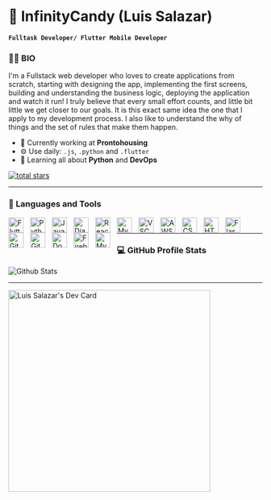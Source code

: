 # 🐼 InfinityCandy (Luis Salazar)

**`Fulltask Developer/ Flutter Mobile Developer`**

### 👨‍💻 BIO

I'm a Fullstack web developer who loves to create applications from scratch, starting with designing the app, implementing the first screens, building and understanding the business logic, deploying the application and watch it run! I truly believe that every small effort counts, and little bit little we get closer to our goals. It is this exact same idea the one that I apply to my development process. I also like to understand the why of things and the set of rules that make them happen.

- 🏢 Currently working at **Prontohousing**
- ⚙️ Use daily: `.js`, `.python` and `.flutter`
- 🌱 Learning all about **Python** and **DevOps**


<p align="left">
  <a href="https://github.com/InfinityCandy?tab=followers">
    <img alt="total stars" title="Total stars on GitHub" src="https://custom-icon-badges.demolab.com/github/followers/InfinityCandy?color=55960c&style=for-the-badge&labelColor=488207&logo=star"/></a>
</p>

 ***
 ### 🧰 Languages and Tools
<img align="left" alt="Flutter" width="30px" style="padding-right:10px;" src="https://cdn.jsdelivr.net/gh/devicons/devicon/icons/flutter/flutter-original.svg"/> 
<img align="left" alt="Python" width="30px" style="padding-right:10px;" src="https://cdn.jsdelivr.net/gh/devicons/devicon/icons/python/python-original.svg"/> 
<img align="left" alt="JavaScript" width="30px" style="padding-right:10px;" src="https://cdn.jsdelivr.net/gh/devicons/devicon/icons/javascript/javascript-original.svg"/> 
<img align="left" alt="Django" width="30px" style="padding-right:10px;" src="https://cdn.jsdelivr.net/gh/devicons/devicon/icons/django/django-plain.svg"/> 
<img align="left" alt="ReactJS" width="30px" style="padding-right:10px;" src="https://cdn.jsdelivr.net/gh/devicons/devicon/icons/react/react-original.svg"/> 
<img align="left" alt="MySQL" width="30px" style="padding-right:10px;" src="https://cdn.jsdelivr.net/gh/devicons/devicon/icons/postgresql/postgresql-original.svg"/>
<img align="left" alt="VSCode" width="30px" style="padding-right:10px;" src="https://cdn.jsdelivr.net/gh/devicons/devicon/icons/vscode/vscode-original.svg"/>
<img align="left" alt="AWS" width="30px" style="padding-right:10px;" src="https://cdn.jsdelivr.net/gh/devicons/devicon/icons/amazonwebservices/amazonwebservices-original.svg"/>
<img align="left" alt="CSS" width="30px" style="padding-right:10px;" src="https://cdn.jsdelivr.net/gh/devicons/devicon/icons/css3/css3-original.svg"/>
<img align="left" alt="HTML" width="30px" style="padding-right:10px;" src="https://cdn.jsdelivr.net/gh/devicons/devicon/icons/html5/html5-original.svg"/>
<img align="left" alt="Flask" width="30px" style="padding-right:10px;" src="https://cdn.jsdelivr.net/gh/devicons/devicon/icons/flask/flask-original.svg"/>
<img align="left" alt="Git" width="30px" style="padding-right:10px;" src="https://cdn.jsdelivr.net/gh/devicons/devicon/icons/git/git-original.svg"/>
<img align="left" alt="GitHub" width="30px" style="padding-right:10px;" src="https://cdn.jsdelivr.net/gh/devicons/devicon/icons/github/github-original.svg"/>
<img align="left" alt="Docker" width="30px" style="padding-right:10px;" src="https://cdn.jsdelivr.net/gh/devicons/devicon/icons/docker/docker-original.svg"/>
<img align="left" alt="Firebase" width="30px" style="padding-right:10px;" src="https://cdn.jsdelivr.net/gh/devicons/devicon/icons/firebase/firebase-plain.svg"/>
<img align="left" alt="MySQL" width="30px" style="padding-right:10px;" src="https://cdn.jsdelivr.net/gh/devicons/devicon/icons/mysql/mysql-original.svg"/>

<br />

***
### 💻 GitHub Profile Stats

![Github Stats](https://github-readme-stats.vercel.app/api?username=InfinityCandy&count_private=true&show_icons=true&include_all_commits=true)

***

<a href="https://app.daily.dev/infinitycandy"><img src="https://api.daily.dev/devcards/f114fdaf67df43e7acaf6f9b89553d8d.png?r=7tk" width="400" alt="Luis Salazar's Dev Card"/></a>
